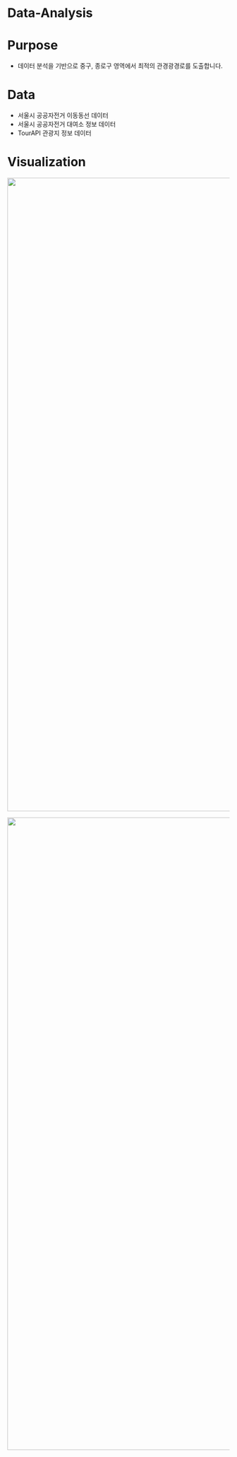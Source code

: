 # Data-Analysis

# Purpose
- 데이터 분석을 기반으로 중구, 종로구 영역에서 최적의 관경광경로를 도출합니다.

# Data
- 서울시 공공자전거 이동동선 데이터
- 서울시 공공자전거 대여소 정보 데이터
- TourAPI 관광지 정보 데이터

# Visualization

<p align="center"><img width="1433" alt="f1f1" src="https://user-images.githubusercontent.com/74298527/178092568-d0bdb55c-ff45-4b4c-91c3-086f6a328bab.png"></p>
<p align="center"><img width="1431" alt="4343" src="https://user-images.githubusercontent.com/74298527/178092571-dc14bddc-a177-41b7-a4c1-b3334603a05a.png"></p>
